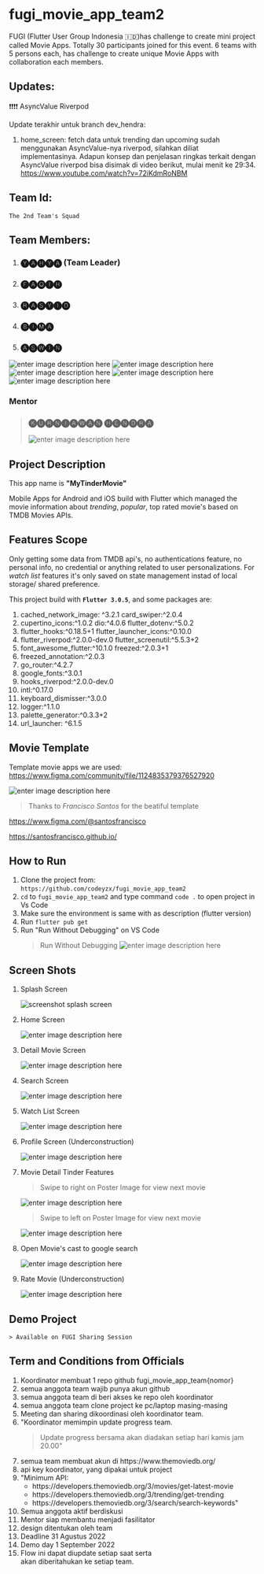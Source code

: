 # fugi_movie_app_team2

FUGI (Flutter User Group Indonesia 🇮🇩)has challenge to create mini project called Movie Apps. Totally 30 participants joined for this event. 6 teams with 5 persons each, has challenge to create unique Movie Apps with collaboration each members.

## Updates:

❗️❗️❗️❗️ AsyncValue Riverpod

Update terakhir untuk branch dev_hendra:

1. home_screen: fetch data untuk trending dan upcoming sudah menggunakan AsyncValue-nya riverpod, silahkan diliat implementasinya. Adapun konsep dan penjelasan ringkas terkait dengan AsyncValue riverpod bisa disimak di video berikut, mulai menit ke 29:34. https://www.youtube.com/watch?v=72iKdmRoNBM

## Team Id:

    The 2nd Team's Squad

## Team Members:

1.  ### 🅨🅐🅗🅨🅐 (Team Leader)
2.  ### 🅕🅐🅠🅘🅗
3.  ### 🅡🅐🅢🅨🅘🅓
4.  ### 🅑🅘🅜🅐
5.  ### 🅐🅢🅦🅘🅝

![enter image description here](https://res.cloudinary.com/flutter-user-group-indonesia/image/upload/v1661982934/thumbnail_avatar_yahya_ba97449861.png)
![enter image description here](https://res.cloudinary.com/flutter-user-group-indonesia/image/upload/v1661982935/thumbnail_avatar_faqih_8dec02c5e0.png)
![enter image description here](https://res.cloudinary.com/flutter-user-group-indonesia/image/upload/v1661982935/thumbnail_avatar_rasyid_e6d8e74590.png)
![enter image description here](https://res.cloudinary.com/flutter-user-group-indonesia/image/upload/v1661982935/thumbnail_avatar_bima_b0f62bd854.png)
![enter image description here](https://res.cloudinary.com/flutter-user-group-indonesia/image/upload/v1661982934/thumbnail_avatar_aswin_8ce4d25797.png)

### Mentor

> ### 🅚🅤🅡🅝🅘🅐🅦🅐🅝 🅗🅔🅝🅓🅡🅐
>
> ![enter image description here](https://res.cloudinary.com/flutter-user-group-indonesia/image/upload/v1661658941/thumbnail_anonymus_ec9258a6cd.png)

## Project Description

<p> This app name is <b>"MyTinderMovie"</b></p>

Mobile Apps for Android and iOS build with Flutter which managed the movie information about _trending_, _popular_, top rated movie's based on TMDB Movies APIs.

## Features Scope

Only getting some data from TMDB api's, no authentications feature, no personal info, no credential or anything related to user personalizations. For _watch list_ features it's only saved on state management instad of local storage/ shared preference.

This project build with **`Flutter 3.0.5`**, and some packages are:

1.  cached_network_image: ^3.2.1 card_swiper:^2.0.4
2.  cupertino_icons:^1.0.2 dio:^4.0.6 flutter_dotenv:^5.0.2
3.  flutter_hooks:^0.18.5+1 flutter_launcher_icons:^0.10.0
4.  flutter_riverpod:^2.0.0-dev.0 flutter_screenutil:^5.5.3+2
5.  font_awesome_flutter:^10.1.0 freezed:^2.0.3+1
6.  freezed_annotation:^2.0.3
7.  go_router:^4.2.7
8.  google_fonts:^3.0.1
9.  hooks_riverpod:^2.0.0-dev.0
10. intl:^0.17.0
11. keyboard_dismisser:^3.0.0
12. logger:^1.1.0
13. palette_generator:^0.3.3+2
14. url_launcher: ^6.1.5

## Movie Template

Template movie apps we are used: https://www.figma.com/community/file/1124835379376527920

![enter image description here](https://res.cloudinary.com/flutter-user-group-indonesia/image/upload/v1661660709/template_movie_apps_6bb7833a77.png?updated_at=2022-08-28T04:25:19.240Z)

> Thanks to _Francisco Santos_ for the beatiful template

https://www.figma.com/@santosfrancisco

https://santosfrancisco.github.io/

## How to Run

1.  Clone the project from: `https://github.com/codeyzx/fugi_movie_app_team2`
2.  `cd` to `fugi_movie_app_team2` and type command `code .` to open project in Vs Code
3.  Make sure the environment is same with as description (flutter version)
4.  Run `flutter pub get`
5.  Run "Run Without Debugging" on VS Code
    > Run Without Debugging
    > ![enter image description here](https://res.cloudinary.com/flutter-user-group-indonesia/image/upload/v1661745394/thumbnail_run_without_debuggin_b2eae2ae86.png)

## Screen Shots

1.  Splash Screen

    ![screenshot splash screen](https://res.cloudinary.com/flutter-user-group-indonesia/image/upload/v1661981684/small_splash_screen_13793f2d92.png)

2.  Home Screen

    ![enter image description here](https://res.cloudinary.com/flutter-user-group-indonesia/image/upload/v1661981687/small_home_8827494db7.png)

3.  Detail Movie Screen

    ![enter image description here](https://res.cloudinary.com/flutter-user-group-indonesia/image/upload/v1661981698/small_movie_detail_86e79aa60a.png)

4.  Search Screen

    ![enter image description here](https://res.cloudinary.com/flutter-user-group-indonesia/image/upload/v1661981685/small_search_08c76fe752.png)

5.  Watch List Screen

    ![enter image description here](https://res.cloudinary.com/flutter-user-group-indonesia/image/upload/v1661981694/small_watch_list_2b26767b57.png)

6.  Profile Screen (Underconstruction)

    ![enter image description here](https://res.cloudinary.com/flutter-user-group-indonesia/image/upload/v1661981692/small_profile_55bb32fdb4.png)

7.  Movie Detail Tinder Features

    > Swipe to right on Poster Image for view next movie

    ![enter image description here](https://res.cloudinary.com/flutter-user-group-indonesia/image/upload/v1661981691/small_movie_detail_tinder_right_eb873cbedd.png)

    > Swipe to left on Poster Image for view next movie

    ![enter image description here](https://res.cloudinary.com/flutter-user-group-indonesia/image/upload/v1661981691/small_movie_detail_tinder_left_cc05de23a9.png)

8.  Open Movie's cast to google search

    ![enter image description here](https://res.cloudinary.com/flutter-user-group-indonesia/image/upload/v1661982458/small_open_cast_ae275adc00.png)

9.  Rate Movie (Underconstruction)

    ![enter image description here](https://res.cloudinary.com/flutter-user-group-indonesia/image/upload/v1661982599/small_rate_underconstruction_8c8c369a00.png)

## Demo Project

    > Available on FUGI Sharing Session

## Term and Conditions from Officials

<ol>
<li>Koordinator membuat 1 repo github fugi_movie_app_team{nomor}</li>
<li>semua anggota team wajib punya akun github
<li>semua anggota team di beri akses ke repo oleh koordinator</li>
<li>semua anggota team clone project ke pc/laptop masing-masing
<li>Meeting dan sharing dikoordinasi oleh koordinator team.
<li>"Koordinator memimpin update progress team.

> Update progress bersama akan diadakan setiap hari kamis jam 20.00"

<li> semua team membuat akun di https://www.themoviedb.org/
<li> api key koordinator, yang dipakai untuk project
<li> "Minimum API:<ul>
<li> https://developers.themoviedb.org/3/movies/get-latest-movie</li>
<li>https://developers.themoviedb.org/3/trending/get-trending</li>
<li>https://developers.themoviedb.org/3/search/search-keywords"</li>
</ul>
<li>Semua anggota aktif berdiskusi</li>
<li>Mentor siap membantu menjadi fasilitator</li>
<li>design ditentukan oleh team</li>
<li>Deadline 31 Agustus 2022</li>
<li>Demo day 1 September 2022</li>
<li>Flow ini dapat diupdate setiap saat serta </li>akan diberitahukan ke setiap team.
</ol
